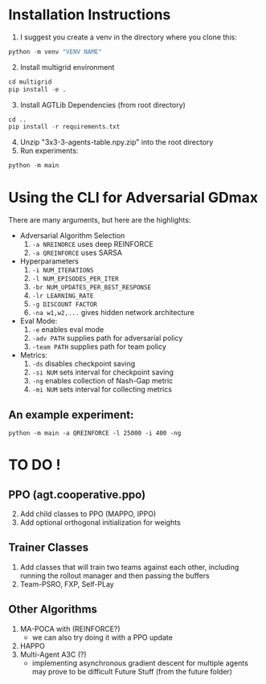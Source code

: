 # Installation Instructions
1. I suggest you create a venv in the directory where you clone this:
```py
python -m venv "VENV NAME"
```
2. Install multigrid environment
```py
cd multigrid
pip install -e .
```
3. Install AGTLib Dependencies (from root directory)
```py
cd ..
pip install -r requirements.txt
```
4. Unzip "3x3-3-agents-table.npy.zip" into the root directory 
5. Run experiments:
```py
python -m main
```
# Using the CLI for Adversarial GDmax
There are many arguments, but here are the highlights:
- Adversarial Algorithm Selection
    1. `-a NREINORCE` uses deep REINFORCE
    2. `-a QREINFORCE` uses SARSA
- Hyperparameters
    1. `-i NUM_ITERATIONS`
    2. `-l NUM_EPISODES_PER_ITER`
    3. `-br NUM_UPDATES_PER_BEST_RESPONSE`
    4. `-lr LEARNING_RATE`
    5. `-g DISCOUNT FACTOR`
    6. `-na w1,w2,...` gives hidden network architecture
- Eval Mode:
    1. `-e` enables eval mode
    2. `-adv PATH` supplies path for adversarial policy
    3. `-team PATH` supplies path for team policy 
- Metrics:
    1. `-ds` disables checkpoint saving
    2. `-si NUM` sets interval for checkpoint saving
    3. `-ng` enables collection of Nash-Gap metric
    4. `-mi NUM` sets interval for collecting metrics
## An example experiment:
``` 
python -m main -a QREINFORCE -l 25000 -i 400 -ng
```

# TO DO !

## PPO (agt.cooperative.ppo)
2. Add child classes to PPO (MAPPO, IPPO)
3. Add optional orthogonal initialization for weights
## Trainer Classes
1. Add classes that will train two teams against each other, including running the rollout manager and then passing the buffers
2. Team-PSRO, FXP, Self-PLay
## Other Algorithms
1. MA-POCA with (REINFORCE?)
    - we can also try doing it with a PPO update
2. HAPPO
3. Multi-Agent A3C (?)
    - implementing asynchronous gradient descent for multiple agents may prove to be difficult
Future Stuff (from the future folder)
